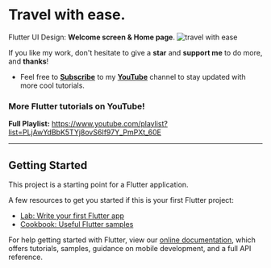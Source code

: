 # Travel with ease.

Flutter UI Design: **Welcome screen & Home page**.
![travel with ease](https://user-images.githubusercontent.com/68671238/167319710-e5b64822-a250-4e46-8425-843187f0094f.png)


If you like my work, don't hesitate to give a **star** and **support me** to do more, and **thanks**!

- Feel free to [**Subscribe**](https://www.youtube.com/channel/UC2PhG56Owj3JtKBug7zkBWw) to my [**YouTube**](https://www.youtube.com/channel/UC2PhG56Owj3JtKBug7zkBWw) channel to stay updated with more cool tutorials.

### More Flutter tutorials on YouTube!
**Full Playlist:** https://www.youtube.com/playlist?list=PLjAwYdBbK5TYj8ovS6If97Y_PmPXt_60E

------------------------------
## Getting Started

This project is a starting point for a Flutter application.

A few resources to get you started if this is your first Flutter project:

- [Lab: Write your first Flutter app](https://flutter.dev/docs/get-started/codelab)
- [Cookbook: Useful Flutter samples](https://flutter.dev/docs/cookbook)

For help getting started with Flutter, view our
[online documentation](https://flutter.dev/docs), which offers tutorials,
samples, guidance on mobile development, and a full API reference.
